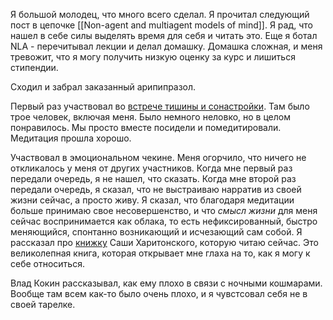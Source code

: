 Я большой молодец, что много всего сделал. Я прочитал следующий пост в цепочке [[Non-agent and multiagent models of mind]]. Я рад, что нашел в себе силы выделять время для себя и читать это. Еще я ботал NLA - перечитывал лекции и делал домашку. Домашка сложная, и меня тревожит, что я могу получить низкую оценку за курс и лишиться стипендии.

Сходил и забрал заказанный арипипразол.

Первый раз участвовал во [встрече тишины и сонастройки](https://vk.com/event199286494). Там было трое человек, включая меня. Было немного неловко, но в целом понравилось. Мы просто вместе посидели и помедитировали. Медитация прошла хорошо.

Участвовал в эмоциональном чекине. Меня огорчило, что ничего не откликалось у меня от других участников. Когда мне первый раз передали очередь, я не нашел, что сказать. Когда мне второй раз передали очередь, я сказал, что не выстраиваю нарратив из своей жизни сейчас, а просто живу. Я сказал, что благодаря медитации больше принимаю свое несовершенство, и что *смысл жизни* для меня сейчас воспринимается как облака, то есть нефиксированный, быстро меняющийся, спонтанно возникающий и исчезающий сам собой. Я рассказал про [книжку](https://sowuloway.ru/zapovedi_vnutrennego_blagopoluchiya) Саши Харитонского, которую читаю сейчас. Это великолепная книга, которая открывает мне глаха на то, как я могу к себе относиться.

Влад Кокин рассказывал, как ему плохо в связи с ночными кошмарами. Вообще там всем как-то было очень плохо, и я чувстсовал себя не в своей тарелке. 

